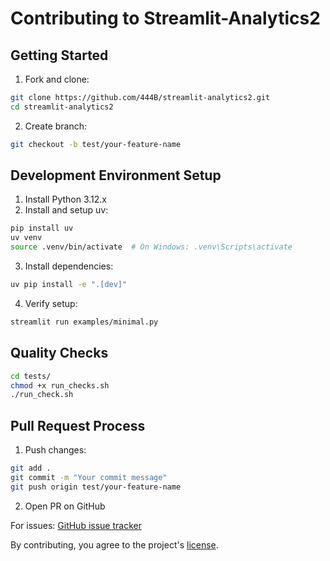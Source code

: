 # Contributing to Streamlit-Analytics2

## Getting Started
1. Fork and clone:
```sh
git clone https://github.com/444B/streamlit-analytics2.git
cd streamlit-analytics2
```
2. Create branch:
```sh
git checkout -b test/your-feature-name
```

## Development Environment Setup
1. Install Python 3.12.x
2. Install and setup uv:
```sh
pip install uv
uv venv
source .venv/bin/activate  # On Windows: .venv\Scripts\activate
```
3. Install dependencies:
```sh
uv pip install -e ".[dev]"
```
4. Verify setup:
```sh
streamlit run examples/minimal.py
```

## Quality Checks
```sh
cd tests/
chmod +x run_checks.sh
./run_check.sh
```

## Pull Request Process
1. Push changes:
```sh
git add .
git commit -m "Your commit message"
git push origin test/your-feature-name
```
2. Open PR on GitHub

For issues: [GitHub issue tracker](https://github.com/444B/streamlit-analytics2/issues/new/choose)

By contributing, you agree to the project's [license](LICENSE.md).
